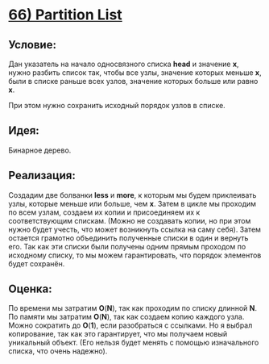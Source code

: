 # [**66) Partition List**](https://leetcode.com/problems/partition-list/description/)

## **Условие:**

Дан указатель на начало односвязного списка **head** и значение **x**, нужно разбить список так, чтобы все узлы, значение которых меньше **x**, были в списке раньше всех узлов, значение которых больше или равно **x**.

При этом нужно сохранить исходный порядок узлов в списке.

## **Идея:**

Бинарное дерево.

## **Реализация:**

Создадим две болванки **less** и **more**, к которым мы будем приклеивать узлы, которые меньше или больше, чем **x**. Затем в цикле мы проходим по всем узлам, создаем их копии и присоединяем их к соответствующим спискам. (Можно не создавать копии, но при этом нужно будет учесть, что может возникнуть ссылка на саму себя). Затем остается грамотно объединить полученные списки в один и вернуть его. Так как эти списки были получены одним прямым проходом по исходному списку, то мы можем гарантировать, что порядок элементов будет сохранён.



## **Оценка:**

По времени мы затратим **O**(**N**), так как проходим по списку длинной **N**. По памяти мы затратим **O**(**N**), так как создаем копию каждого узла. Можно сократить до **O**(**1**), если разобраться с ссылками. Но я выбрал копирование, так как это гарантирует, что мы получаем новый уникальный объект. (Его нельзя будет менять с помощью изначального списка, что очень надежно).

